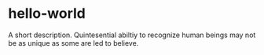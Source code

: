 # hello-world
A short description.
Quintesential abiltiy to recognize human beings may not be as unique as some are led to believe.
